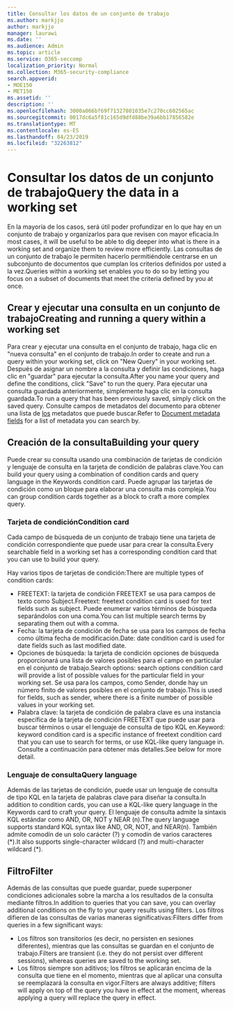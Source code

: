 ```yaml
---
title: Consultar los datos de un conjunto de trabajo
ms.author: markjjo
author: markjjo
manager: laurawi
ms.date: ''
ms.audience: Admin
ms.topic: article
ms.service: O365-seccomp
localization_priority: Normal
ms.collection: M365-security-compliance
search.appverid:
- MOE150
- MET150
ms.assetid: ''
description: ''
ms.openlocfilehash: 3000a066bf69f71327801035e7c270cc602565ac
ms.sourcegitcommit: 0017dc6a5f81c165d9dfd88be39a6bb17856582e
ms.translationtype: MT
ms.contentlocale: es-ES
ms.lasthandoff: 04/23/2019
ms.locfileid: "32263812"
---
```

# <a name="query-the-data-in-a-working-set"></a><span data-ttu-id="9c387-102">Consultar los datos de un conjunto de trabajo</span><span class="sxs-lookup"><span data-stu-id="9c387-102">Query the data in a working set</span></span>

<span data-ttu-id="9c387-103">En la mayoría de los casos, será útil poder profundizar en lo que hay en un conjunto de trabajo y organizarlos para que revisen con mayor eficacia.</span><span class="sxs-lookup"><span data-stu-id="9c387-103">In most cases, it will be useful to be able to dig deeper into what is there in a working set and organize them to review more efficiently.</span></span> <span data-ttu-id="9c387-104">Las consultas de un conjunto de trabajo le permiten hacerlo permitiéndole centrarse en un subconjunto de documentos que cumplan los criterios definidos por usted a la vez.</span><span class="sxs-lookup"><span data-stu-id="9c387-104">Queries within a working set enables you to do so by letting you focus on a subset of documents that meet the criteria defined by you at once.</span></span>

## <a name="creating-and-running-a-query-within-a-working-set"></a><span data-ttu-id="9c387-105">Crear y ejecutar una consulta en un conjunto de trabajo</span><span class="sxs-lookup"><span data-stu-id="9c387-105">Creating and running a query within a working set</span></span>

<span data-ttu-id="9c387-106">Para crear y ejecutar una consulta en el conjunto de trabajo, haga clic en "nueva consulta" en el conjunto de trabajo.</span><span class="sxs-lookup"><span data-stu-id="9c387-106">In order to create and run a query within your working set, click on "New Query" in your working set.</span></span> <span data-ttu-id="9c387-107">Después de asignar un nombre a la consulta y definir las condiciones, haga clic en "guardar" para ejecutar la consulta.</span><span class="sxs-lookup"><span data-stu-id="9c387-107">After you name your query and define the conditions, click "Save" to run the query.</span></span> <span data-ttu-id="9c387-108">Para ejecutar una consulta guardada anteriormente, simplemente haga clic en la consulta guardada.</span><span class="sxs-lookup"><span data-stu-id="9c387-108">To run a query that has been previously saved, simply click on the saved query.</span></span> <span data-ttu-id="9c387-109">Consulte campos de metadatos del documento para obtener una lista de [los](document-metadata-fields.md) metadatos que puede buscar.</span><span class="sxs-lookup"><span data-stu-id="9c387-109">Refer to [Document metadata fields](document-metadata-fields.md) for a list of metadata you can search by.</span></span>

## <a name="building-your-query"></a><span data-ttu-id="9c387-110">Creación de la consulta</span><span class="sxs-lookup"><span data-stu-id="9c387-110">Building your query</span></span>

<span data-ttu-id="9c387-111">Puede crear su consulta usando una combinación de tarjetas de condición y lenguaje de consulta en la tarjeta de condición de palabras clave.</span><span class="sxs-lookup"><span data-stu-id="9c387-111">You can build your query using a combination of condition cards and query language in the Keywords condition card.</span></span> <span data-ttu-id="9c387-112">Puede agrupar las tarjetas de condición como un bloque para elaborar una consulta más compleja.</span><span class="sxs-lookup"><span data-stu-id="9c387-112">You can group condition cards together as a block to craft a more complex query.</span></span>

### <a name="condition-card"></a><span data-ttu-id="9c387-113">Tarjeta de condición</span><span class="sxs-lookup"><span data-stu-id="9c387-113">Condition card</span></span>

<span data-ttu-id="9c387-114">Cada campo de búsqueda de un conjunto de trabajo tiene una tarjeta de condición correspondiente que puede usar para crear la consulta.</span><span class="sxs-lookup"><span data-stu-id="9c387-114">Every searchable field in a working set has a corresponding condition card that you can use to build your query.</span></span>

<span data-ttu-id="9c387-115">Hay varios tipos de tarjetas de condición:</span><span class="sxs-lookup"><span data-stu-id="9c387-115">There are multiple types of condition cards:</span></span>
- <span data-ttu-id="9c387-116">FREETEXT: la tarjeta de condición FREETEXT se usa para campos de texto como Subject.</span><span class="sxs-lookup"><span data-stu-id="9c387-116">Freetext: freetext condition card is used for text fields such as subject.</span></span> <span data-ttu-id="9c387-117">Puede enumerar varios términos de búsqueda separándolos con una coma.</span><span class="sxs-lookup"><span data-stu-id="9c387-117">You can list multiple search terms by separating them out with a comma.</span></span>
- <span data-ttu-id="9c387-118">Fecha: la tarjeta de condición de fecha se usa para los campos de fecha como última fecha de modificación.</span><span class="sxs-lookup"><span data-stu-id="9c387-118">Date: date condition card is used for date fields such as last modified date.</span></span>
- <span data-ttu-id="9c387-119">Opciones de búsqueda: la tarjeta de condición opciones de búsqueda proporcionará una lista de valores posibles para el campo en particular en el conjunto de trabajo.</span><span class="sxs-lookup"><span data-stu-id="9c387-119">Search options: search options condition card will provide a list of possible values for the particular field in your working set.</span></span> <span data-ttu-id="9c387-120">Se usa para los campos, como Sender, donde hay un número finito de valores posibles en el conjunto de trabajo.</span><span class="sxs-lookup"><span data-stu-id="9c387-120">This is used for fields, such as sender, where there is a finite number of possible values in your working set.</span></span>
- <span data-ttu-id="9c387-121">Palabra clave: la tarjeta de condición de palabra clave es una instancia específica de la tarjeta de condición FREETEXT que puede usar para buscar términos o usar el lenguaje de consulta de tipo KQL en.</span><span class="sxs-lookup"><span data-stu-id="9c387-121">Keyword: keyword condition card is a specific instance of freetext condition card that you can use to search for terms, or use KQL-like query language in.</span></span> <span data-ttu-id="9c387-122">Consulte a continuación para obtener más detalles.</span><span class="sxs-lookup"><span data-stu-id="9c387-122">See below for more detail.</span></span>

### <a name="query-language"></a><span data-ttu-id="9c387-123">Lenguaje de consulta</span><span class="sxs-lookup"><span data-stu-id="9c387-123">Query language</span></span>

<span data-ttu-id="9c387-124">Además de las tarjetas de condición, puede usar un lenguaje de consulta de tipo KQL en la tarjeta de palabras clave para diseñar la consulta.</span><span class="sxs-lookup"><span data-stu-id="9c387-124">In addition to condition cards, you can use a KQL-like query language in the Keywords card to craft your query.</span></span> <span data-ttu-id="9c387-125">El lenguaje de consulta admite la sintaxis KQL estándar como AND, OR, NOT y NEAR (n).</span><span class="sxs-lookup"><span data-stu-id="9c387-125">The query language supports standard KQL syntax like AND, OR, NOT, and NEAR(n).</span></span> <span data-ttu-id="9c387-126">También admite comodín de un solo carácter (?) y comodín de varios caracteres (\*).</span><span class="sxs-lookup"><span data-stu-id="9c387-126">It also supports single-character wildcard (?) and multi-character wildcard (\*).</span></span>

## <a name="filter"></a><span data-ttu-id="9c387-127">Filtro</span><span class="sxs-lookup"><span data-stu-id="9c387-127">Filter</span></span>

<span data-ttu-id="9c387-128">Además de las consultas que puede guardar, puede superponer condiciones adicionales sobre la marcha a los resultados de la consulta mediante filtros.</span><span class="sxs-lookup"><span data-stu-id="9c387-128">In addition to queries that you can save, you can overlay additional conditions on the fly to your query results using filters.</span></span> <span data-ttu-id="9c387-129">Los filtros difieren de las consultas de varias maneras significativas:</span><span class="sxs-lookup"><span data-stu-id="9c387-129">Filters differ from queries in a few significant ways:</span></span>
- <span data-ttu-id="9c387-130">Los filtros son transitorios (es decir, no persisten en sesiones diferentes), mientras que las consultas se guardan en el conjunto de trabajo.</span><span class="sxs-lookup"><span data-stu-id="9c387-130">Filters are transient (i.e. they do not persist over different sessions), whereas queries are saved to the working set.</span></span>
- <span data-ttu-id="9c387-131">Los filtros siempre son aditivos; los filtros se aplicarán encima de la consulta que tiene en el momento, mientras que al aplicar una consulta se reemplazará la consulta en vigor.</span><span class="sxs-lookup"><span data-stu-id="9c387-131">Filters are always additive; filters will apply on top of the query you have in effect at the moment, whereas applying a query will replace the query in effect.</span></span>